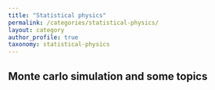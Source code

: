 ```yaml
---
title: "Statistical physics"
permalink: /categories/statistical-physics/
layout: category
author_profile: true
taxonomy: statistical-physics
---
```


## Monte carlo simulation and some topics
